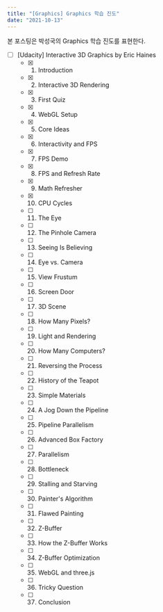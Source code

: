 ```yaml
---
title: "[Graphics] Graphics 학습 진도"
date: "2021-10-13"
---
```


본 포스팅은 박성국의 Graphics 학습 진도를 표현한다.

- [ ] [Udacity] Interactive 3D Graphics by Eric Haines
  - [x] 1. Introduction
  - [x] 2. Interactive 3D Rendering
  - [x] 3. First Quiz
  - [x] 4. WebGL Setup
  - [x] 5. Core Ideas
  - [x] 6. Interactivity and FPS
  - [x] 7. FPS Demo
  - [x] 8. FPS and Refresh Rate
  - [x] 9. Math Refresher
  - [x] 10. CPU Cycles
  - [ ] 11. The Eye
  - [ ] 12. The Pinhole Camera
  - [ ] 13. Seeing Is Believing
  - [ ] 14. Eye vs. Camera
  - [ ] 15. View Frustum
  - [ ] 16. Screen Door
  - [ ] 17. 3D Scene
  - [ ] 18. How Many Pixels?
  - [ ] 19. Light and Rendering
  - [ ] 20. How Many Computers?
  - [ ] 21. Reversing the Process
  - [ ] 22. History of the Teapot
  - [ ] 23. Simple Materials
  - [ ] 24. A Jog Down the Pipeline
  - [ ] 25. Pipeline Parallelism
  - [ ] 26. Advanced Box Factory
  - [ ] 27. Parallelism
  - [ ] 28. Bottleneck
  - [ ] 29. Stalling and Starving
  - [ ] 30. Painter's Algorithm
  - [ ] 31. Flawed Painting
  - [ ] 32. Z-Buffer
  - [ ] 33. How the Z-Buffer Works
  - [ ] 34. Z-Buffer Optimization
  - [ ] 35. WebGL and three.js
  - [ ] 36. Tricky Question
  - [ ] 37. Conclusion
